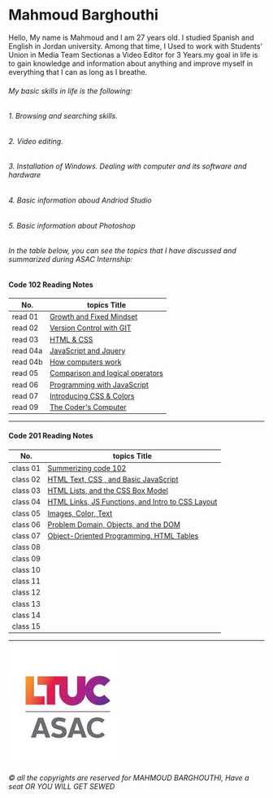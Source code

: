 # Mahmoud Barghouthi
 
  Hello, My name is Mahmoud and I am 27 years old. I studied Spanish and English in Jordan university. Among that time, I Used to work with Students' Union in Media Team Sectionas a Video Editor for 3 Years.my goal in life is to gain knowledge and information about anything and improve myself in everything that I can as long as I breathe.

###### My basic skills in life is the following:
###### 1. Browsing and searching skills.
###### 2. Video editing.
###### 3. Installation of Windows. Dealing with computer and its software and hardware
###### 4. Basic information aboud Andriod Studio 
###### 5. Basic information about Photoshop

###### In the table below, you can see the topics that I have discussed and summarized during ASAC Internship:

#### Code 102 Reading Notes

  No. |  topics Title
  ------  |  ------ 
 read 01  | [Growth and Fixed Mindset](read01.md)
 read 02  | [Version Control with GIT](read02.md)
 read 03  | [HTML & CSS](read03.md)
 read 04a | [JavaScript and Jquery](read04a.md)
 read 04b | [How computers work](read04b.md)
 read 05  | [Comparison and logical operators](read05.md)
 read 06  | [Programming with JavaScript](read06.md)
 read 07  | [Introducing CSS & Colors](read07.md)
 read 09  | [The Coder's Computer](read09.md)
 

 ---------------------

#### Code 201 Reading Notes



No. |  topics Title
------  |  ------
 class 01  | [Summerizing code 102](https://mahmoud-barghouthi.github.io/reading-notes/class01)
 class 02  | [HTML Text, CSS , and Basic JavaScript ](https://mahmoud-barghouthi.github.io/reading-notes/class02)
 class 03  | [HTML Lists, and the CSS Box Model](https://mahmoud-barghouthi.github.io/reading-notes/class03)
 class 04  | [HTML Links, JS Functions, and Intro to CSS Layout](https://mahmoud-barghouthi.github.io/reading-notes/class04)
 class 05  | [ Images, Color, Text](https://mahmoud-barghouthi.github.io/reading-notes/class05)
 class 06  | [Problem Domain, Objects, and the DOM](https://mahmoud-barghouthi.github.io/reading-notes/class06)
 class 07  | [Object-Oriented Programming, HTML Tables](https://mahmoud-barghouthi.github.io/reading-notes/class07)
 class 08  | []()
 class 09  | []()
 class 10  | []()
 class 11  | []()
 class 12  | []()
 class 13  | []()
 class 14  | []()
 class 15  | []()

-----------------------------------

![ASAC](ASAC.jpg)


###### © all the copyrights are reserved for MAHMOUD BARGHOUTHI, Have a seat OR YOU WILL GET SEWED